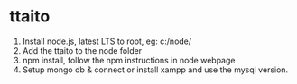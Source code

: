 # ttaito
1. Install node.js, latest LTS to root, eg: c:/node/
2. Add the ttaito to the node folder
3. npm install, follow the npm instructions in node webpage
4. Setup mongo db & connect or install xampp and use the mysql version. 